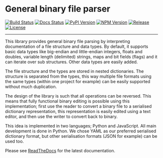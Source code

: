 General binary file parser
==========================

[![Build Status](https://travis-ci.org/jfjlaros/bin-parser.svg?branch=master)](https://travis-ci.org/jfjlaros/bin-parser)
[![Docs Status](https://readthedocs.org/projects/bin-parser/badge/?version=latest)](https://bin-parser.readthedocs.io/en/latest)
[![PyPI Version](https://img.shields.io/pypi/v/bin-parser.svg)](https://pypi.org/project/bin-parser/)
[![NPM Version](https://img.shields.io/npm/v/bin-parser.svg)](https://www.npmjs.com/package/bin-parser)
[![Release](https://img.shields.io/github/release/jfjlaros/bin-parser.svg)](https://github.com/jfjlaros/bin-parser/releases)
[![License](https://img.shields.io/pypi/l/bin-parser.svg)](https://raw.githubusercontent.com/jfjlaros/bin-parser/master/LICENSE.md)

---

This library provides general binary file parsing by interpreting
documentation of a file structure and data types. By default, it
supports basic data types like big-endian and little-endian integers,
floats and doubles, variable length (delimited) strings, maps and bit
fields (flags) and it can iterate over sub structures. Other data types
are easily added.

The file structure and the types are stored in nested dictionaries. The
structure is separated from the types, this way multiple file formats
using the same types (within one project for example) can be easily
supported without much duplication.

The design of the library is such that all operations can be reversed.
This means that fully functional binary editing is possible using this
implementation; first use the reader to convert a binary file to a
serialised dictionary representation, this representation is easily
edited using a text editor, and then use the writer to convert back to
binary.

This idea is implemented in two languages; Python and JavaScript. All
main development is done in Python. We chose YAML as our preferred
serialised dictionary format, but other serialisation formats (JSON for
example) can be used too.

Please see
[ReadTheDocs](http://bin-parser.readthedocs.io/en/latest/index.html) for
the latest documentation.
